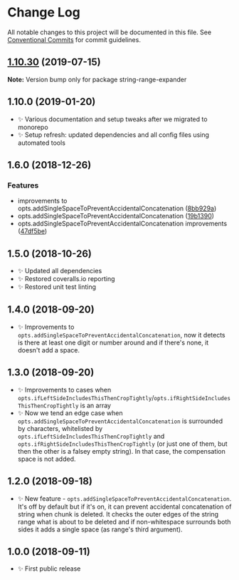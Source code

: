 # Change Log

All notable changes to this project will be documented in this file.
See [Conventional Commits](https://conventionalcommits.org) for commit guidelines.

## [1.10.30](https://gitlab.com/codsen/codsen/compare/string-range-expander@1.10.29...string-range-expander@1.10.30) (2019-07-15)

**Note:** Version bump only for package string-range-expander





## 1.10.0 (2019-01-20)

- ✨ Various documentation and setup tweaks after we migrated to monorepo
- ✨ Setup refresh: updated dependencies and all config files using automated tools

## 1.6.0 (2018-12-26)

### Features

- improvements to opts.addSingleSpaceToPreventAccidentalConcatenation ([8bb929a](https://gitlab.com/codsen/codsen/tree/master/packages/string-range-expander/commits/8bb929a))
- opts.addSingleSpaceToPreventAccidentalConcatenation ([19b1390](https://gitlab.com/codsen/codsen/tree/master/packages/string-range-expander/commits/19b1390))
- opts.addSingleSpaceToPreventAccidentalConcatenation improvements ([47df5be](https://gitlab.com/codsen/codsen/tree/master/packages/string-range-expander/commits/47df5be))

## 1.5.0 (2018-10-26)

- ✨ Updated all dependencies
- ✨ Restored coveralls.io reporting
- ✨ Restored unit test linting

## 1.4.0 (2018-09-20)

- ✨ Improvements to `opts.addSingleSpaceToPreventAccidentalConcatenation`, now it detects is there at least one digit or number around and if there's none, it doesn't add a space.

## 1.3.0 (2018-09-20)

- ✨ Improvements to cases when `opts.ifLeftSideIncludesThisThenCropTightly`/`opts.ifRightSideIncludesThisThenCropTightly` is an array
- ✨ Now we tend an edge case when `opts.addSingleSpaceToPreventAccidentalConcatenation` is surrounded by characters, whitelisted by `opts.ifLeftSideIncludesThisThenCropTightly` and `opts.ifRightSideIncludesThisThenCropTightly` (or just one of them, but then the other is a falsey empty string). In that case, the compensation space is not added.

## 1.2.0 (2018-09-18)

- ✨ New feature - `opts.addSingleSpaceToPreventAccidentalConcatenation`. It's off by default but if it's on, it can prevent accidental concatenation of string when chunk is deleted. It checks the outer edges of the string range what is about to be deleted and if non-whitespace surrounds both sides it adds a single space (as range's third argument).

## 1.0.0 (2018-09-11)

- ✨ First public release
